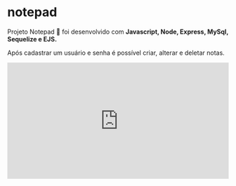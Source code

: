 # notepad

Projeto Notepad 📓 foi desenvolvido com <strong>Javascript, Node, Express, MySql, Sequelize e EJS.</strong>

Após cadastrar um usuário e senha é possível criar, alterar e deletar notas.


<iframe height='265' scrolling='no' title='Fancy Animated SVG Menu' src='https://gifs.com/gif/99YBXP' frameborder='no' allowtransparency='true' allowfullscreen='true' style='width: 100%;'></iframe>
